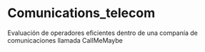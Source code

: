 # Comunications_telecom
Evaluación de operadores eficientes dentro de una companía de comunicaciones llamada CallMeMaybe
